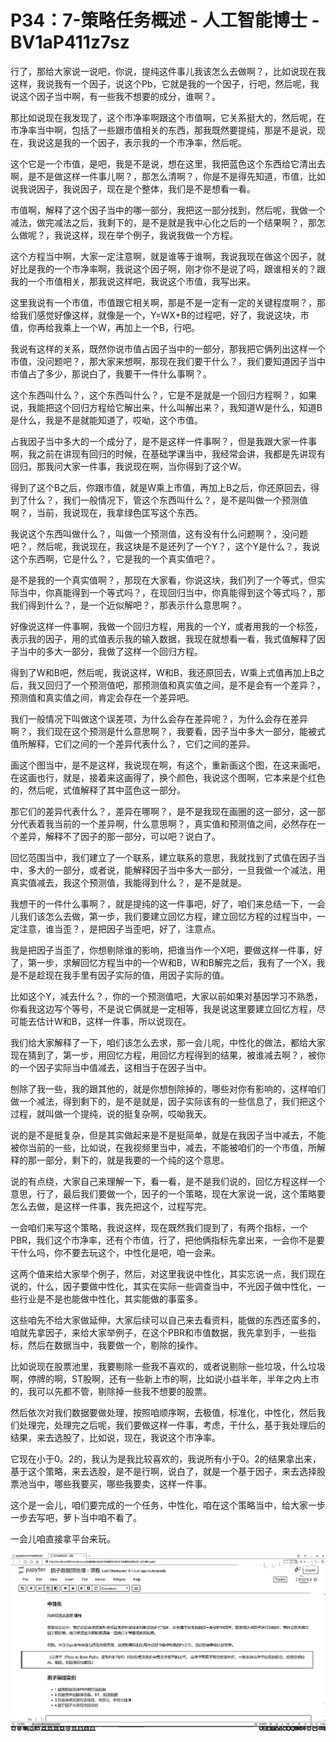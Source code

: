 # P34：7-策略任务概述 - 人工智能博士 - BV1aP411z7sz

行了，那给大家说一说吧，你说，提纯这件事儿我该怎么去做啊？，比如说现在我这样，我说我有一个因子，说这个Pb，它就是我的一个因子，行吧，然后呢，我说这个因子当中啊，有一些我不想要的成分，谁啊？。

那比如说现在我发现了，这个市净率啊跟这个市值啊，它关系挺大的，然后呢，在市净率当中啊，包括了一些跟市值相关的东西，那我既然要提纯，那是不是说，现在，我说这是我的一个因子，表示我的一个市净率，然后呢。

这个它是一个市值，是吧，我是不是说，想在这里，我把蓝色这个东西给它清出去啊，是不是做这样一件事儿啊？，那怎么清啊？，你是不是得先知道，市值，比如说我说因子，我说因子，现在是个整体，我们是不是想看一看。

市值啊，解释了这个因子当中的哪一部分，我把这一部分找到，然后呢，我做一个减法，做完减法之后，我剩下的，是不是就是我中心化之后的一个结果啊？，那怎么做呢？，我说这样，现在举个例子，我说我做一个方程。

这个方程当中啊，大家一定注意啊，就是谁等于谁啊，我说我现在做这个因子，就好比是我的一个市净率啊，我说这个因子啊，刚才你不是说了吗，跟谁相关的？跟我的一个市值相关，那我说这样吧，我说这个市值，我写出来。

这里我说有一个市值，市值跟它相关啊，那是不是一定有一定的关键程度啊？，那给我们感觉好像这样，就像是一个，Y=WX+B的过程吧，好了，我说这块，市值，你再给我乘上一个W，再加上一个B，行吧。

我说有这样的关系，既然你说市值占因子当中的一部分，那我把它俩列出这样一个市值，没问题吧？，那大家来想啊，那现在我们要干什么？，我们要知道因子当中市值占了多少，那说白了，我要干一件什么事啊？。

这个东西叫什么？，这个东西叫什么？，它是不是就是一个回归方程啊？，如果说，我能把这个回归方程给它解出来，什么叫解出来？，我知道W是什么，知道B是什么，我是不是就能知道了，哎呦，这个市值。

占我因子当中多大的一个成分了，是不是这样一件事啊？，但是我跟大家一件事啊，我之前在讲现有回归的时候，在基础学课当中，我经常会讲，我都是先讲现有回归，那我问大家一件事，我说现在啊，当你得到了这个W。

得到了这个B之后，你跟市值，就是W乘上市值，再加上B之后，你还原回去，得到了什么？，我们一般情况下，管这个东西叫什么？，是不是叫做一个预测值啊？，当前，我说现在，我拿绿色匡写这个东西。

我说这个东西叫做什么？，叫做一个预测值，这有没有什么问题啊？，没问题吧？，然后呢，我说现在，我这块是不是还列了一个Y？，这个Y是什么？，我说这个东西啊，它是什么？，它是我的一个真实值吧？。

是不是我的一个真实值啊？，那现在大家看，你说这块，我们列了一个等式，但实际当中，你真能得到一个等式吗？，在现回归当中，你真能得到这个等式吗？，那我们得到什么？，是一个近似解吧？，那表示什么意思啊？。

好像说这样一件事啊，我做一个回归方程，用我的一个Y，或者用我的一个标签，表示我的因子，用的式值表示我的输入数据，我现在就想看一看，我式值解释了因子当中的多大一部分，我做了这样一个回归方程。

得到了W和B吧，然后呢，我说这样，W和B，我还原回去，W乘上式值再加上B之后，我又回归了一个预测值吧，那预测值和真实值之间，是不是会有一个差异？，预测值和真实值之间，肯定会存在一个差异吧。

我们一般情况下叫做这个误差项，为什么会存在差异呢？，为什么会存在差异啊？，我们现在这个预测是什么意思啊？，我要看，因子当中多大一部分，能被式值所解释，它们之间的一个差异代表什么？，它们之间的差异。

画这个图当中，是不是这样，我说现在啊，有这个，重新画这个图，在这来画吧，在这画也行，就是，接着来这画得了，换个颜色，我说这个图啊，它本来是个红色的，然后呢，式值解释了其中蓝色这一部分。

那它们的差异代表什么？，差异在哪啊？，是不是我现在画圈的这一部分，这一部分代表着我当前的一个差异啊，什么意思啊？，真实值和预测值之间，必然存在一个差异，解释不了因子的那一部分，可以吧？说白了。

回忆范围当中，我们建立了一个联系，建立联系的意思，我就找到了式值在因子当中，多大的一部分，或者说，能解释因子当中多大一部分，一旦我做一个减法，用真实值减去，我这个预测值，我能得到什么？，是不是就是。

我想干的一件什么事啊？，就是提纯的这一件事吧，好了，咱们来总结一下，一会儿我们该怎么去做，第一步，我们要建立回忆方程，建立回忆方程的过程当中，一定注意，谁当歪？，是把因子当歪吧，好了，注意点。

我是把因子当歪了，你想剔除谁的影响，把谁当作一个X吧，要做这样一件事，好了，第一步，求解回忆方程当中的一个W和B，W和B解完之后，我有了一个X，我是不是趁现在我手里有因子实际的值，用因子实际的值。

比如这个Y，减去什么？，你的一个预测值吧，大家以前如果对基因学习不熟悉，你看我这边写个等号，不是说它俩就是一定相等，我是说这里要建立回忆方程，尽可能去估计W和B，这样一件事，所以说现在。

我们给大家解释了一下，咱们该怎么去求，那一会儿呢，中性化的做法，都给大家现在猜到了，第一步，用回忆方程，用回忆方程得到的结果，被谁减去啊？，被你的一个因子实际当中值减去，这相当于在因子当中。

刨除了我一些，我的跟其他的，就是你想刨除掉的，哪些对你有影响的，这样咱们做一个减法，得到剩下的，是不是就是，因子实际该有的一些信息了，我们把这个过程，就叫做一个提纯，说的挺复杂啊，哎呦我天。

说的是不是挺复杂，但是其实做起来是不是挺简单，就是在我因子当中减去，不能被你当前的一些，比如说，在我视频里当中，减去，不能被咱们的一个市值，所解释的那一部分，剩下的，就是我要的一个纯的这个意思。

说的有点绕，大家自己来理解一下，看一看，是不是我们说的，回忆方程这样一个意思，行了，最后我们要做一个，因子的一个策略，现在大家说一说，这个策略要怎么去做，是这样一件事，我先把这个，过程写完。

一会咱们来写这个策略，我说这样，现在既然我们提到了，有两个指标，一个PBR，我们这个市净率，还有个市值，行了，把他俩指标先拿出来，一会你不是要干什么吗，你不要去玩这个，中性化是吧，咱一会来。

这两个值来给大家举个例子，然后，对这里我说中性化，其实忘说一点，我们现在说的，什么，因子要做中性化，其实在实际一些调查当中，不光因子做中性化，一些行业是不是也能做中性化，其实能做的事蛮多。

这些咱先不给大家做延伸，大家后续可以自己来去看资料，能做的东西还蛮多的，咱就先拿因子，来给大家举例子，在这个PBR和市值数据，我先拿到手，一些指标，然后在数据当中，我要做一个，剔除的操作。

比如说现在股票池里，我要剔除一些我不喜欢的，或者说剔除一些垃圾，什么垃圾啊，停牌的啊，ST股啊，还有一些新上市的啊，比如说小益半年，半年之内上市的，我可以先都不管，剔除掉一些我不想要的股票。

然后依次对我们数据要做处理，按照咱顺序啊，去极值，标准化，中性化，然后我们处理完，处理完之后呢，我们要做这样一件事，考虑，干什么，基于我处理后的结果，来去选股了，比如说，现在，我说这个市净率。

它现在小于0。2的，我认为是我比较喜欢的，我说所有小于0。2的结果拿出来，基于这个策略，来去选股，是不是行啊，说白了，就是一个基于因子，来去选择股票池当中，哪些我要买，哪些我要卖，这样一件事。

这个是一会儿，咱们要完成的一个任务，中性化，咱在这个策略当中，给大家一步一步去写吧，萝卜当中咱不看了。

一会儿咱直接拿平台来玩。

![](img/959eefffd2a1caaf11f1a1529dd23944_1.png)